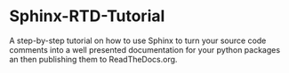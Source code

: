 # Sphinx-RTD-Tutorial
A step-by-step tutorial on how to use Sphinx to turn your source code comments into a well presented documentation for your python packages an then publishing them to ReadTheDocs.org.
